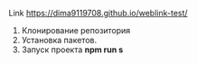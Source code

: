 Link https://dima9119708.github.io/weblink-test/

1. Клонирование репозитория
2. Установка пакетов.
3. Запуск проекта **npm run s**